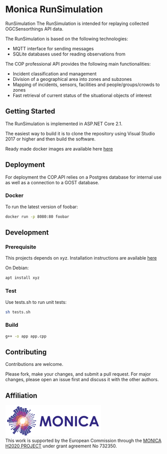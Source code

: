 # Monica RunSimulation
<!-- Short description of the project. -->

RunSimulation
The RunSimulation is intended for replaying collected OGCSensorthings API data.


The RunSimulation is based on the following technologies:
*	MQTT interface for sending messages
*	SQLite databases used for reading observations from


The COP professional API provides the following main functionalities:
*	Incident classification and management
*	Division of a geographical area into zones and subzones
*	Mapping of incidents, sensors, facilities and people/groups/crowds to zones
*	Fast retrieval of current status of the situational objects of interest



<!-- A teaser figure may be added here. It is best to keep the figure small (<500KB) and in the same repo -->

## Getting Started
The RunSimulation is implemented in ASP.NET Core 2.1.

The easiest way to build it is to clone the repository using Visual Studio 2017 or higher and then build the software.

Ready made docker images are available here [here](https://hub.docker.com/repository/docker/monicaproject/)

## Deployment
For deployment the COP.API relies on a Postgres database for internal use as well as a connection to a GOST database.

### Docker
To run the latest version of foobar:
```bash
docker run -p 8080:80 foobar
```

## Development
<!-- Developer instructions. -->

### Prerequisite
This projects depends on xyz. Installation instructions are available [here](https://xyz.com)

On Debian:
```bash
apt install xyz
```

### Test
Use tests.sh to run unit tests:
```bash
sh tests.sh
```

### Build

```bash
g++ -o app app.cpp
```

## Contributing
Contributions are welcome. 

Please fork, make your changes, and submit a pull request. For major changes, please open an issue first and discuss it with the other authors.

## Affiliation
![MONICA](https://github.com/MONICA-Project/template/raw/master/monica.png)  
This work is supported by the European Commission through the [MONICA H2020 PROJECT](https://www.monica-project.eu) under grant agreement No 732350.

